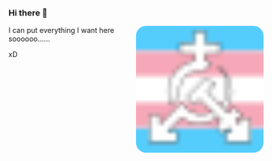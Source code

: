 ### Hi there 👋

<!--
**HeIIow2/HeIIow2** is a ✨ _special_ ✨ repository because its `README.md` (this file) appears on your GitHub profile.

Here are some ideas to get you started:

- 🔭 I’m currently working on ...
- 🌱 I’m currently learning ...
- 👯 I’m looking to collaborate on ...
- 🤔 I’m looking for help with ...
- 💬 Ask me about ...
- 📫 How to reach me: ...
- 😄 Pronouns: ...
- ⚡ Fun fact: ...
-->

<img src="https://raw.githubusercontent.com/HeIIow2/trans-communism/bc9a3ab0988a8185c986da41beff4f329d0ccbbf/sticker/trans-communist-flag.svg" alt="meeeeee" 
width=50% style="float:right; border-radius: 20px;" />

I can put everything I want here soooooo...... 

xD
